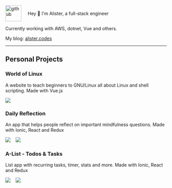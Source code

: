 <div style="display:flex; align-items: center;">
    <img alt="github" height="50px" width="50px" src="https://media.giphy.com/media/du3J3cXyzhj75IOgvA/giphy.gif" />
    <div style="margin-left:20px">Hey 👋 I'm Alister, a full-stack engineer</div>
</div>

Currently working with AWS, dotnet, Vue and others.

My blog: [alister.codes](https://alister.codes)

<hr/>

## Personal Projects

### World of Linux

A website to teach beginners to GNU/Linux all about Linux and shell scripting. Made with Vue.js

[![](https://img.shields.io/badge/Web-blue?style=for-the-badge&logo=vue.js)](https://alisterg.github.io/WorldOfLinux)

### Daily Reflection

An app that helps people reflect on important mindfulness questions. Made with Ionic, React and Redux

[![](https://img.shields.io/badge/iOS-App%20Store-blue?style=for-the-badge&logo=apple)](https://apps.apple.com/us/app/daily-reflection/id1513764562) &nbsp;&nbsp;
[![](https://img.shields.io/badge/Android-Play%20Store-blue?style=for-the-badge&logo=android)](https://play.google.com/store/apps/details?id=io.ki_tech.reflect)

### A-List - Todos & Tasks

List app with recurring tasks, timer, stats and more. Made with Ionic, React and Redux

[![](https://img.shields.io/badge/iOS-App%20Store-blue?style=for-the-badge&logo=apple)](https://apps.apple.com/us/app/a-list-todos-tasks/id1533513030) &nbsp;&nbsp;
[![](https://img.shields.io/badge/Android-Play%20Store-blue?style=for-the-badge&logo=android)](https://play.google.com/store/apps/details?id=io.ki_tech.lists)
